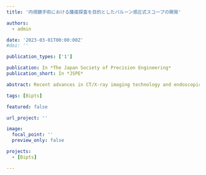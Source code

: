 ```yaml
---
title: '内視鏡手術における腫瘍探査を目的としたバルーン感圧式スコープの開発'

authors:
  - admin

date: '2023-03-01T00:00:00Z'
#doi: ''

publication_types: ['1']

publication: In *The Japan Society of Precision Engineering*
publication_short: In *JSPE*

abstract: Recent advances in CT/X-ray imaging technology and endoscopic resection have facilitated the detection and resection of small tumors in the lungs. Minimally invasive surgery, as typified by endoscopic surgery, is widely used because it is less burdensome and less painful for the patient. Since the information obtained from CT and X-ray images is insufficient to determine the extent of resection, it is necessary to determine the extent of micronodule resection through palpation before beginning surgery. However, patients with narrow chest cavities and small tumors have difficulty in determining the extent of resection by palpation. Therefore, in this study, we propose a tumor exploration scope with an air chamber as a method to determine the tumor location instead of palpation. This scope has multiple chambers made of silicone in the head. A barometric sensor connected to each air chamber measures the internal pressure to obtain reaction force information for each chamber and determine the location of the tumor. After designing the scope, a single chamber test was conducted to determine the shape of the air chamber. After that, experiments using phantom tissue with a sensor head that combines multiple air chambers were conducted to examine the effectiveness of this scope.

tags: [Bipts]

featured: false

url_project: ''

image:
  focal_point: ''
  preview_only: false

projects:
  - [Bipts]

---
```


